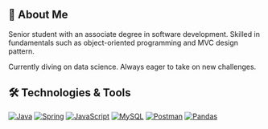 ## 👋  About Me
Senior student with an associate degree in software development. Skilled in fundamentals such as object-oriented programming and MVC design pattern. 

Currently diving on data science. Always eager to take on new challenges.

## 🛠️ Technologies & Tools
[![Java](https://img.shields.io/badge/Java-ED8B00?style=for-the-badge&logo=java&logoColor=white)](https://www.java.com) [![Spring](https://img.shields.io/badge/Spring-6DB33F?style=for-the-badge&logo=spring&logoColor=white)](https://spring.io) [![JavaScript](https://img.shields.io/badge/JavaScript-F7DF1E?style=for-the-badge&logo=javascript&logoColor=black)](https://www.javascript.com) [![MySQL](https://img.shields.io/badge/MySQL-4479A1?style=for-the-badge&logo=mysql&logoColor=white)](https://www.mysql.com) [![Postman](https://img.shields.io/badge/Postman-FF6C37?style=for-the-badge&logo=postman&logoColor=white)](https://www.postman.com) [![Pandas](https://img.shields.io/badge/Pandas-150458?style=for-the-badge&logo=pandas&logoColor=white)](https://pandas.pydata.org/)
